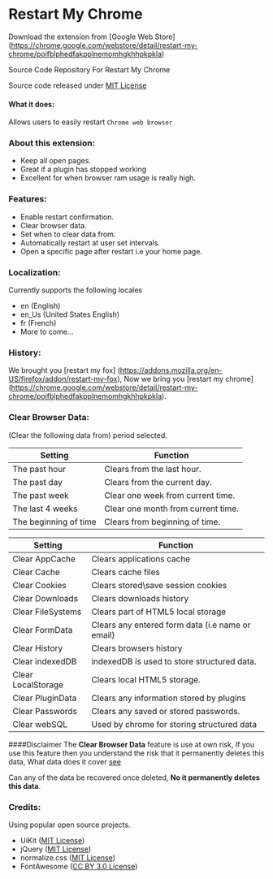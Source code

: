 Restart My Chrome
========

Download the extension from [Google Web Store] (https://chrome.google.com/webstore/detail/restart-my-chrome/poifblphedfakpplnemomhgkhhpkpkla) 

Source Code Repository For Restart My Chrome

Source code released under [MIT License](http://opensource.org/licenses/MIT)

#### What it does: 
Allows users to easily restart `Chrome web browser`

### About this extension:

- Keep all open pages.
- Great if a plugin has stopped working
- Excellent for when browser ram usage is really high.

### Features:
- Enable restart confirmation.
- Clear browser data.
- Set when to clear data from.
- Automatically restart at user set intervals.
- Open a specific page after restart i.e your home page.

### Localization:
Currently supports the following locales
- en (English)
- en_Us (United States English)
- fr (French)
- More to come...

### History:
We brought you [restart my fox] (https://addons.mozilla.org/en-US/firefox/addon/restart-my-fox), Now we bring you [restart my chrome] (https://chrome.google.com/webstore/detail/restart-my-chrome/poifblphedfakpplnemomhgkhhpkpkla).

### Clear Browser Data:

(Clear the following data from) period selected.

| Setting | Function |
------------- | -------------
The past hour | Clears from the last hour.
The past day | Clears from the current day.
The past week | Clear one week from current time.
The last 4 weeks | Clear one month from current time.
The beginning of time | Clears from beginning of time.


| Setting | Function |
------------- | -------------
Clear AppCache | Clears applications cache
Clear Cache | Clears cache files
Clear Cookies | Clears stored\save session cookies
Clear Downloads | Clears downloads history
Clear FileSystems | Clears part of HTML5 local storage
Clear FormData | Clears any entered form data (i.e name or email)
Clear History | Clears browsers history 
Clear indexedDB | indexedDB is used to store structured data.
Clear LocalStorage | Clears local HTML5 storage.
Clear PluginData | Clears any information stored by plugins
Clear Passwords | Clears any saved or stored passwords.
Clear webSQL | Used by chrome for storing structured data

####Disclaimer
The __Clear Browser Data__ feature is use at own risk, If you use this feature then you understand
the risk that it permanently deletes this data, What data does it cover [see](#clear-browser-data)

Can any of the data be recovered once deleted, __No it permanently deletes this data__.

### Credits:
Using popular open source projects.
* UiKit ([MIT License](http://opensource.org/licenses/MIT))
* jQuery ([MIT License](http://opensource.org/licenses/MIT))
* normalize.css ([MIT License](http://opensource.org/licenses/MIT))
* FontAwesome ([CC BY 3.0 License](http://creativecommons.org/licenses/by/3.0/))